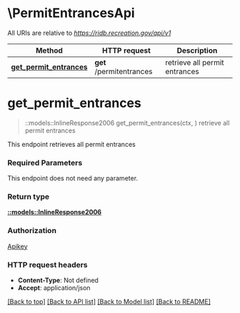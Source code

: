 # \PermitEntrancesApi

All URIs are relative to *https://ridb.recreation.gov/api/v1*

Method | HTTP request | Description
------------- | ------------- | -------------
[**get_permit_entrances**](PermitEntrancesApi.md#get_permit_entrances) | **get** /permitentrances | retrieve all permit entrances


# **get_permit_entrances**
> ::models::InlineResponse2006 get_permit_entrances(ctx, )
retrieve all permit entrances

This endpoint retrieves all permit entrances

### Required Parameters
This endpoint does not need any parameter.

### Return type

[**::models::InlineResponse2006**](inline_response_200_6.md)

### Authorization

[Apikey](../README.md#Apikey)

### HTTP request headers

 - **Content-Type**: Not defined
 - **Accept**: application/json

[[Back to top]](#) [[Back to API list]](../README.md#documentation-for-api-endpoints) [[Back to Model list]](../README.md#documentation-for-models) [[Back to README]](../README.md)

